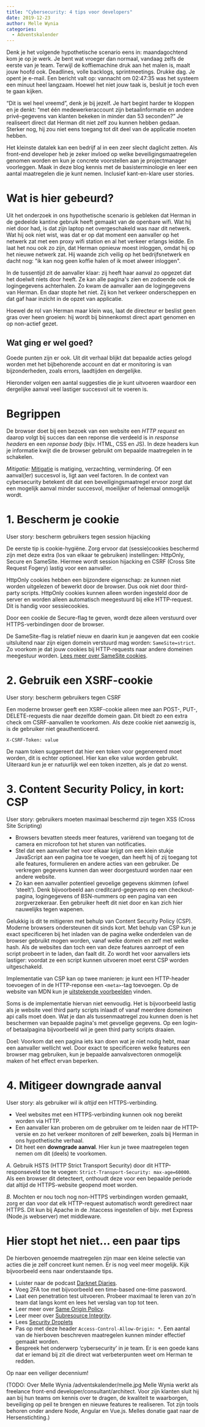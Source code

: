 ```yaml
---
title: "Cybersecurity: 4 tips voor developers"
date: 2019-12-23
author: Melle Wynia
categories: 
  - Adventskalender
---
```

Denk je het volgende hypothetische scenario eens in: maandagochtend kom je op je werk. Je bent wat vroeger dan normaal, vandaag zelfs de eerste van je team. Terwijl de koffiemachine druk aan het malen is, maalt jouw hoofd ook. Deadlines, volle backlogs, sprintmeetings. Drukke dag. Je opent je e-mail. Een bericht valt op: vannacht om 02:47:35 was het systeem een minuut heel langzaam. Hoewel het niet jouw taak is, besluit je toch even te gaan kijken.

“Dit is wel heel vreemd”, denk je bij jezelf. Je hart begint harder te kloppen en je denkt: “met één medewerkeraccount zijn betaalinformatie en andere privé-gegevens van klanten bekeken in minder dan 53 seconden?” Je realiseert direct dat Herman dit niet zelf zou kunnen hebben gedaan. Sterker nog, hij zou niet eens toegang tot dit deel van de applicatie moeten hebben.

Het kleinste datalek kan een bedrijf al in een zeer slecht daglicht zetten. Als front-end developer heb je zeker invloed op welke beveiligingsmaatregelen genomen worden en kun je concrete voorstellen aan je projectmanager voorleggen. Maak in deze blog kennis met de basisterminologie en leer een aantal maatregelen die je kunt nemen. Inclusief kant-en-klare user stories.

# Wat is hier gebeurd?

Uit het onderzoek in ons hypothetische scenario is gebleken dat Herman in de gedeelde kantine gebruik heeft gemaakt van de openbare wifi. Wat hij niet door had, is dat zijn laptop net overgeschakeld was naar dit netwerk. Wat hij ook niet wist, was dat er op dat moment een aanvaller op het netwerk zat met een proxy wifi station en al het verkeer erlangs leidde. En laat het nou ook zo zijn, dat Herman opnieuw moest inloggen, omdat hij op het nieuwe netwerk zat. Hij waande zich veilig op het bedrijfsnetwerk en dacht nog: "ik kan nog geen koffie halen of ik moet alweer inloggen".

In de tussentijd zit de aanvaller klaar: zij heeft haar aanval zo opgezet dat het doelwit niets door heeft. Ze kan alle pagina's zien en zodoende ook de logingegevens achterhalen. Zo kwam de aanvaller aan de logingegevens van Herman. En daar stopte het niet. Zij kon het verkeer onderscheppen en dat gaf haar inzicht in de opzet van applicatie.

Hoewel de rol van Herman maar klein was, laat de directeur er beslist geen gras over heen groeien: hij wordt bij binnenkomst direct apart genomen en op non-actief gezet.

## Wat ging er wel goed?

Goede punten zijn er ook. Uit dit verhaal blijkt dat bepaalde acties gelogd worden met het bijbehorende account en dat er monitoring is van bijzonderheden, zoals errors, laadtijden en dergelijke.

Hieronder volgen een aantal suggesties die je kunt uitvoeren waardoor een dergelijke aanval veel lastiger succesvol uit te voeren is.

# Begrippen

De browser doet bij een bezoek van een website een *HTTP request* en daarop volgt bij succes dan een reponse die verdeeld is in *response headers* en een *reponse body* (bijv. HTML, CSS en JS). In deze headers kun je informatie kwijt die de browser gebruikt om bepaalde maatregelen in te schakelen.

*Mitigatie:* [Mitigatie](https://nl.wikipedia.org/wiki/Mitigatie) is matiging, verzachting, vermindering. Of een aanval(ler) succesvol is, ligt aan veel factoren. In de context van cybersecurity betekent dit dat een beveiligingsmaatregel ervoor zorgt dat een mogelijk aanval minder succesvol, moeilijker of helemaal onmogelijk wordt.

# 1. Bescherm je cookie

User story: bescherm gebruikers tegen session hijacking

De eerste tip is cookie-hygiëne. Zorg ervoor dat (sessie)cookies beschermd zijn met deze extra (los van elkaar te gebruiken) instellingen: HttpOnly, Secure en SameSite. Hiermee wordt session hijacking en CSRF (Cross Site Request Fogery) lastig voor een aanvaller.

HttpOnly cookies hebben een bijzondere eigenschap: ze kunnen niet worden uitgelezen of bewerkt door de browser. Dus ook niet door third-party scripts. HttpOnly cookies kunnen alleen worden ingesteld door de server en worden alleen automatisch meegestuurd bij elke HTTP-request. Dit is handig voor sessiecookies.

Door een cookie de Secure-flag te geven, wordt deze alleen verstuurd over HTTPS-verbindingen door de browser.

De SameSite-flag is relatief nieuw en daarin kun je aangeven dat een cookie uitsluitend naar zijn eigen domein verstuurd mag worden: `SameSite=strict`. Zo voorkom je dat jouw cookies bij HTTP-requests naar andere domeinen meegestuur worden. [Lees meer over SameSite cookies](https://web.dev/samesite-cookies-explained/).

# 2. Gebruik een XSRF-cookie

User story: bescherm gebruikers tegen CSRF

Een moderne browser geeft een XSRF-cookie alleen mee aan POST-, PUT-, DELETE-requests die naar dezelfde domein gaan. Dit biedt zo een extra check om CSRF-aanvallen te voorkomen. Als deze cookie niet aanwezig is, is de gebruiker niet geauthenticeerd.

```
X-CSRF-Token: value
```

De naam token suggereert dat hier een token voor gegenereerd moet worden, dit is echter optioneel. Hier kan elke value worden gebruikt. Uiteraard kun je er natuurlijk wel een token inzetten, als je dat zo wenst.

# 3. Content Security Policy, in kort: CSP

User story: gebruikers moeten maximaal beschermd zijn tegen XSS (Cross Site Scripting)

* Browsers bevatten steeds meer features, variërend van toegang tot de camera en microfoon tot het sturen van notificaties. 
* Stel dat een aanvaller het voor elkaar krijgt om een klein stukje JavaScript aan een pagina toe te voegen, dan heeft hij of zij toegang tot alle features, formulieren en andere acties van een gebruiker. De verkregen gegevens kunnen dan weer doorgestuurd worden naar een andere website.
* Zo kan een aanvaller potentieel gevoelige gegevens skimmen (ofwel ‘steelt’). Denk bijvoorbeeld aan creditcard-gegevens op een checkout-pagina, logingegevens of BSN-nummers op een pagina van een zorgverzekeraar. Een gebruiker heeft dit niet door en kan zich hier nauwelijks tegen wapenen.

Gelukkig is dit te mitigeren met behulp van Content Security Policy (CSP). Moderne browsers ondersteunen dit sinds kort.
Met behulp van CSP kun je exact specificeren bij het inladen van de pagina welke onderdelen van de browser gebruikt mogen worden, vanaf welke domein en zelf met welke hash. Als de websites dan toch een van deze features aanroept of een script probeert in te laden, dan faalt dit. Zo wordt het voor aanvallers iets lastiger: voordat ze een script kunnen uitvoeren moet eerst CSP worden uitgeschakeld.

Implementatie van CSP kan op twee manieren: je kunt een HTTP-header toevoegen of in de HTTP-reponse een `<meta>`-tag toevoegen. Op de website van MDN kun je [uitstekende voorbeelden](https://developer.mozilla.org/en-US/docs/Web/HTTP/CSP) vinden.

Soms is de implementatie hiervan niet eenvoudig. Het is bijvoorbeeld lastig als je website veel third party scripts inlaadt of vanaf meerdere domeinen api calls moet doen. Wat je dan als tussenmaatregel zou kunnen doen is het beschermen van bepaalde pagina's met gevoelige gegevens. Op een login- of betaalpagina bijvoorbeeld wil je geen third party scripts draaien.

Doel: Voorkom dat een pagina iets kan doen wat je niet nodig hebt, maar een aanvaller wellicht wel. Door exact te specificeren welke features een browser mag gebruiken, kun je bepaalde aanvalsvectoren onmogelijk maken of het effect ervan beperken.

# 4. Mitigeer downgrade aanval

User story: als gebruiker wil ik _altijd_ een HTTPS-verbinding.

* Veel websites met een HTTPS-verbinding kunnen ook nog bereikt worden via HTTP.
* Een aanvaller kan proberen om de gebruiker om te leiden naar de HTTP-versie en zo het verkeer monitoren of zelf bewerken, zoals bij Herman in ons hypothetische verhaal.
* Dit heet een **downgrade aanval**. Hier kun je twee maatregelen tegen nemen om dit (deels) te voorkomen.

*A.* Gebruik HSTS (HTTP Strict Transport Security) door dit HTTP-responseveld toe te voegen: `Strict-Transport-Security: max-age=60000`. Als een browser dit detecteert, onthoudt deze voor een bepaalde periode dat altijd de HTTPS-website geopend moet worden.

*B.* Mochten er nou toch nog non-HTTPS verbindingen worden gemaakt, zorg er dan voor dat elk HTTP-request automatisch wordt geredirect naar HTTPS. Dit kun bij Apache in de .htaccess ingestellen of bijv. met Express (Node.js webserver) met middleware.

# Hier stopt het niet... een paar tips

De hierboven genoemde maatregelen zijn maar een kleine selectie van acties die je zelf concreet kunt nemen. Er is nog veel meer mogelijk. Kijk bijvoorbeeld eens naar onderstaande tips.

* Luister naar de podcast [Darknet Diaries](https://darknetdiaries.com).
* Voeg 2FA toe met bijvoorbeeld een time-based one-time password.
* Laat een penetration test uitvoeren. Probeer maximaal te leren van zo'n team dat langs komt en lees het verslag van top tot teen.
* Leer meer over [Same Origin Policy](https://developer.mozilla.org/en-US/docs/Web/Security/Same-origin_policy).
* Leer meer over [Subresource Integrity](https://developer.mozilla.org/nl/docs/Web/Security/Subresource_Integrity).
* Lees [Security Droplets](https://www.securitydrops.com/)
* Pas op met deze header `Access-Control-Allow-Origin: *`. Een aantal van de hierboven beschreven maatregelen kunnen minder effectief gemaakt worden.
* Bespreek het onderwerp ‘cybersecurity’ in je team. Er is een goede kans dat er iemand bij zit die direct wat verbeterpunten weet om Herman te redden.

Op naar een veiliger decennium!

(TODO: Over Melle Wynia
/adventskalender/melle.jpg
Melle Wynia werkt als freelance front-end developer/consultant/architect. Voor zijn klanten sluit hij aan bij hun teams om kennis over te dragen, de kwaliteit te waarborgen, beveiliging op peil te brengen en nieuwe features te realiseren. Tot zijn tools behoren onder andere Node, Angular en Vue.js.
Melles donatie gaat naar de Hersenstichting.)
